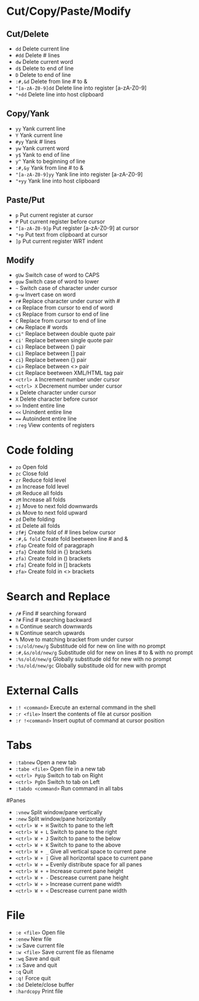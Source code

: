 # Cut/Copy/Paste/Modify

## Cut/Delete
+ `dd` Delete current line
+ `#dd` Delete # lines
+ `dw` Delete current word
+ `d$` Delete to end of line
+ `D` Delete to end of line
+ `:#,&d` Delete from line # to &
+ `"[a-zA-Z0-9]dd` Delete line into register [a-zA-Z0-9]
+ `"+dd` Delete line into host clipboard

## Copy/Yank
+ `yy` Yank current line
+ `Y` Yank current line
+ `#yy` Yank # lines
+ `yw` Yank current word
+ `y$` Yank to end of line
+ `y^` Yank to beginning of line
+ `:#,&y` Yank from line # to &
+ `"[a-zA-Z0-9]yy` Yank line into register [a-zA-Z0-9]
+ `"+yy` Yank line into host clipboard

## Paste/Put
+ `p` Put current register at cursor
+ `P` Put current register before cursor
+ `"[a-zA-Z0-9]p` Put register [a-zA-Z0-9] at cursor
+ `"+p` Put text from clipboard at cursor
+ `]p` Put current register WRT indent

## Modify
+ `gUw` Switch case of word to CAPS
+ `guw` Switch case of word to lower
+ `~` Switch case of character under cursor
+ `g~w` Invert case on word
+ `r#` Replace character under cursor with #
+ `ce` Replace from cursor to end of word
+ `c$` Replace from cursor to end of line
+ `C` Replace from cursor to end of line
+ `c#w` Replace # words
+ `ci"` Replace between double quote pair
+ `ci'` Replace between single quote pair
+ `ci)` Replace between () pair
+ `ci]` Replace between [] pair
+ `ci}` Replace between {} pair
+ `ci>` Replace between <> pair
+ `cit` Replace beetween XML/HTML tag pair
+ `<ctrl> A` Increment number under cursor
+ `<ctrl> X` Decrement number under cursor
+ `x` Delete character under cursor
+ `X` Delete character before cursor
+ `>>` Indent entire line
+ `<<` Unindent entire line
+ `==` Autoindent entire line
+ `:reg` View contents of registers

# Code folding
+ `zo` Open fold
+ `zc` Close fold
+ `zr` Reduce fold level
+ `zm` Increase fold level
+ `zR` Reduce all folds
+ `zM` Increase all folds
+ `zj` Move to next fold downwards
+ `zk` Move to next fold upward
+ `zd` Delte folding
+ `zE` Delete all folds
+ `zf#j` Create fold of # lines below cursor
+ `:#,& fold` Create fold beetween line # and &
+ `zfap` Create fold of paragpraph
+ `zfa}` Create fold in {} brackets
+ `zfa)` Create fold in () brackets
+ `zfa]` Create fold in [] brackets
+ `zfa>` Create fold in <> brackets

# Search and Replace
+ `/#` Find # searching forward
+ `?#` Find # searching backward
+ `n` Continue search downwards
+ `N` Continue search upwards
+ `%` Move to matching bracket from under cursor
+ `:s/old/new/g` Substitude old for new on line with no prompt
+ `:#,&s/old/new/g` Substitude old for new on lines # to & with no prompt
+ `:%s/old/new/g` Globally substitude old for new with no prompt
+ `:%s/old/new/gc` Globally substitude old for new with prompt

# External Calls
+ `:! <command>` Execute an external command in the shell
+ `:r <file>` Insert the contents of file at cursor position
+ `:r !<command>` Insert ouptut of command at cursor position

# Tabs
+ `:tabnew` Open a new tab
+ `:tabe <file>` Open file in a new tab
+ `<ctrl> PgUp` Switch to tab on Right
+ `<ctrl> PgDn` Switch to tab on Left
+ `:tabdo <command>` Run command in all tabs

#Panes
+ `:vnew` Split window/pane vertically
+ `:new` Split window/pane horizontally
+ `<ctrl> W + H` Switch to pane to the left
+ `<ctrl> W + L` Switch to pane to the right
+ `<ctrl> W + J` Switch to pane to the below
+ `<ctrl> W + K` Switch to pane to the above
+ `<ctrl> W + _` Give all vertical space to current pane
+ `<ctrl> W + |` Give all horizontal space to current pane
+ `<ctrl> W + =` Evenly distribute space for all panes
+ `<ctrl> W + +` Increase current pane height
+ `<ctrl> W + -` Descrease current pane height
+ `<ctrl> W + >` Increase current pane width
+ `<ctrl> W + <` Descrease current pane width

# File
+ `:e <file>` Open file
+ `:enew` New file
+ `:w` Save current file
+ `:w <file>` Save current file as filename
+ `:wq` Save and quit
+ `:x` Save and quit
+ `:q` Quit
+ `:q!` Force quit
+ `:bd` Delete/close buffer
+ `:hardcopy` Print file
